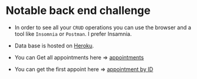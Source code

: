 # Notable back end challenge

- In order to see all your `CRUD` operations you can use the browser and a tool like `Insomnia` or `Postman`. I prefer Insamnia.

- Data base is hosted on [Heroku](https://arcane-scrubland-59259.herokuapp.com/).
- You can Get all appointments here => [appointments](https://arcane-scrubland-59259.herokuapp.com/appointments)
- You can get the first appoint here => [appointment by ID](https://arcane-scrubland-59259.herokuapp.com/appointments/1)



